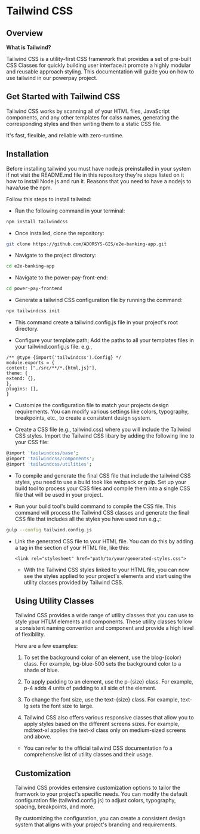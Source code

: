 

# Tailwind CSS

## Overview

**What is Tailwind?**

Tailwind CSS is a utility-first CSS framework that provides a set of pre-built CSS Classes for quickly building user interface.it promote a highly modular and reusable approach styling. This documentation will guide you on how to use tailwind in our powerpay project.

## Get Started with Tailwind CSS

Tailwind CSS works by scanning all of your HTML files, JavaScript components, and any other templates for calss names, generating the corresponding styles and then writing them to a static CSS file.

It's fast, flexible, and reliable with zero-runtime.

## Installation

Before installing tailwind you must have node.js preinstalled in your system if not visit the README.md file in this repository they're steps listed on it how to install Node.js and run it. Reasons that you need to have a nodejs to hava/use the npm.

Follow this steps to install tailwind:

 - Run the following command in your terminal:
```bash
npm install tailwindcss
```
 -  Once installed, clone the repository:
```bash
git clone https://github.com/ADORSYS-GIS/e2e-banking-app.git

```
 - Navigate to the project directory:
```bash
cd e2e-banking-app

```
 - Navigate to the power-pay-front-end:
```bash
cd power-pay-frontend
```
 - Generate a tailwind CSS configuration file by running the command:
```bash
npx tailwindcss init
```
 - This command create a tailwind.config.js file in your project's root directory.

 - Configure your template path; Add the paths to all your templates files in your tailwind.config.js file. e.g.,
```
/** @type {import('tailwindcss').Config} */
module.exports = {
content: ["./src/**/*.{html,js}"],
theme: {
extend: {},
},
plugins: [],
}
```

 - Customize the configuration file to match your projects design requirements. You can modify various settings like colors, typography, breakpoints, etc., to create a consistent design system.

 - Create a CSS file (e.g., tailwind.css) where you will include the Tailwind CSS styles. Import the Tailwind CSS libary by adding the following line to your CSS file:
```bash
@import 'tailwindcss/base';
@import 'tailwindcss/components';
@import 'tailwindcss/utilities';

```
 - To compile and generate the final CSS file that include the tailwind CSS styles, you need to use a build took like webpack or gulp. Set up your build tool to process your CSS files and compile them into a single CSS file that will be used in your project.

 - Run your build tool's build command to compile the CSS file. This command will process the Tailwind CSS classes and generate the final CSS file that includes all the styles you have used run e.g.,:
```bash
gulp --config tailwind.config.js
```
 - Link the generated CSS file to your HTML file. You can do this by adding a <link> tag in the <head> section of your HTML file, like this:
    ```
    <link rel="stylesheet" href="path/to/your/generated-styles.css">
    ```

    - With the Tailwind CSS styles linked to your HTML file, you can now see the styles applied to your project's elements and start using the utility classes provided by Tailwind CSS.


    ## Using Utility Classes

    Tailwind CSS provides a wide range of utility classes that you can use to style ypur HTLM elements and components. These utility classes follow a consistent naming convention and component and provide a high level of flexibility.

    Here are a few examples:

    1. To set the background color of an element, use the blog-{color} class. For example, bg-blue-500 sets the background color to a shade of blue.

    2. To apply padding to an element, use the p-{size} class. For example, p-4 adds 4 units of padding to all side of the element.

    3. To change the font size, use the text-{size} class. For example, text-lg sets the font size to large.

    4. Tailwind CSS also offers various responsive classes that allow you to apply   styles based on the different screens sizes. For example, md:text-xl applies the text-xl class only on medium-sized screens and above.

    - You can refer to the official tailwind CSS documentation fo a comprehensive list of utility classes and their usage.

    ## Customization

    Tailwind CSS provides extensive customization options to tailor the framwork to your project's specific needs. You can modify the default configuration file (tailwind.config.js) to adjust colors, typography, spacing, breakpoints, and more.

    By customizing the configuration, you can create a consistent design system that aligns with your project's branding and requirements.






